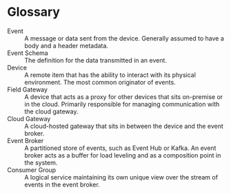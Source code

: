 # Glossary

<dl>

<dt>Event</dt>
<dd>A message or data sent from the device. Generally assumed to have a body and
a header metadata.</dd>

<dt>Event Schema</dt>
<dd>The definition for the data transmitted in an event.</dd>

<dt>Device</dt>
<dd>A remote item that has the ability to interact with its physical
environment. The most common originator of events.</dd>

<dt>Field Gateway</dt>
<dd>A device that acts as a proxy for other devices that sits on-premise or in
the cloud. Primarily responsible for managing communication with the cloud
gateway.</dd>

<dt>Cloud Gateway</dt>
<dd>A cloud-hosted gateway that sits in between the device and the event
broker.</dd>

<dt>Event Broker</dt>
<dd>A partitioned store of events, such as Event Hub or Kafka. An event broker
acts as a buffer for load leveling and as a composition point in the
system.</dd>

<dt>Consumer Group</dt>
<dd>A logical service maintaining its own unique view over the stream of events
in the event broker.</dd>

</dl>
